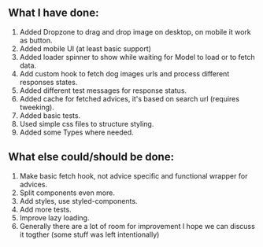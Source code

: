## What I have done:

1. Added Dropzone to drag and drop image on desktop, on mobile it work as button.
2. Added mobile UI (at least basic support)
3. Added loader spinner to show while waiting for Model to load or to fetch data.
4. Add custom hook to fetch dog images urls and process different responses states.
5. Added different test messages for response status.
6. Added cache for fetched advices, it's based on search url (requires tweeking).
7. Added basic tests.
8. Used simple css files to structure styling.
9. Added some Types where needed.

## What else could/should be done:

1. Make basic fetch hook, not advice specific and functional wrapper for advices.
2. Split components even more.
3. Add styles, use styled-components.
4. Add more tests.
5. Improve lazy loading.
6. Generally there are a lot of room for improvement I hope we can discuss it togther (some stuff was left intentionally)
